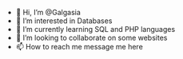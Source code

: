- 👋 Hi, I’m @Galgasia
- 👀 I’m interested in Databases
- 🌱 I’m currently learning SQL and PHP languages
- 💞️ I’m looking to collaborate on some websites
- 📫 How to reach me message me here

<!---
Galgasia/Galgasia is a ✨ special ✨ repository because its `README.md` (this file) appears on your GitHub profile.
You can click the Preview link to take a look at your changes.
--->
